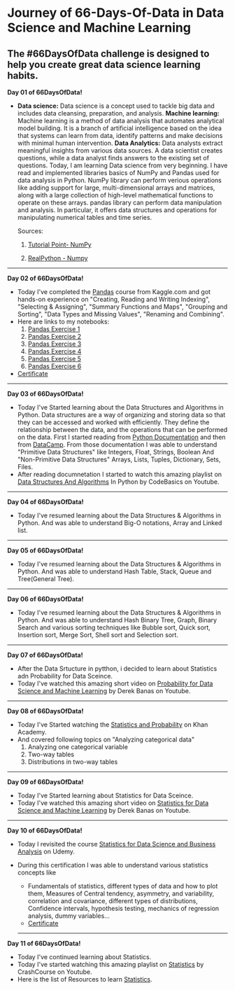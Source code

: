 # Journey of 66-Days-Of-Data in Data Science and Machine Learning

The #66DaysOfData challenge is designed to help you create great data science learning habits.
---


**Day 01 of 66DaysOfData!**

- __Data science:__ Data science is a concept used to tackle big data and includes data cleansing, preparation, and analysis. __Machine learning:__ Machine learning is a method of data analysis that automates analytical model building. It is a branch of artificial intelligence based on the idea that systems can learn from data, identify patterns and make decisions with minimal human intervention. __Data Analytics:__ Data analysts extract meaningful insights from various data sources. A data scientist creates questions, while a data analyst finds answers to the existing set of questions.
Today, I am learning Data science from very beginning. I have read and implemented libraries basics of NumPy and Pandas used for data analysis in Python.
NumPy library can perform verious operations like adding support for large, multi-dimensional arrays and matrices, along with a large collection of high-level mathematical functions to operate on these arrays.
pandas library can perform data manipulation and analysis. In particular, it offers data structures and operations for manipulating numerical tables and time series.

  Sources:
  
  1. [Tutorial Point- NumPy](https://www.tutorialspoint.com/numpy/index.htm)
  
  2. [RealPython - Numpy](https://realpython.com/numpy-array-programming/)
---

**Day 02 of 66DaysOfData!**

- Today I've completed the [Pandas](https://www.kaggle.com/learn/pandas) course from Kaggle.com and got hands-on experience on "Creating, Reading and Writing Indexing", "Selecting & Assigning", "Summary Functions and Maps", "Grouping and Sorting", "Data Types and Missing Values", "Renaming and Combining".
- Here are links to my notebooks:
  1. [Pandas Exercise 1](https://www.kaggle.com/swapnilbhange/pandas-exercise-1-creating-reading-and-writing)
  2. [Pandas Exercise 2](https://www.kaggle.com/swapnilbhange/pandas-exercise-2-indexing-selecting-assigning)
  3. [Pandas Exercise 3](https://www.kaggle.com/swapnilbhange/pandas-exercise-3-summary-functions-and-maps)
  4. [Pandas Exercise 4](https://www.kaggle.com/swapnilbhange/pandas-exercise-4-grouping-and-sorting)
  5. [Pandas Exercise 5](https://www.kaggle.com/swapnilbhange/pandas-exercise-5-data-types-and-missing-values)
  6. [Pandas Exercise 6](https://www.kaggle.com/swapnilbhange/pandas-exercise-6-renaming-and-combining)
- [Certificate](https://raw.githubusercontent.com/swapnilbhange/66-Days-Of-Data/main/Certificates/Swapnil%20Bhange%20-%20Pandas.png)
---

**Day 03 of 66DaysOfData!**
- Today I've Started learning about the Data Structures and Algorithms in Python. Data structures are a way of organizing and storing data so that they can be accessed and worked with efficiently. They define the relationship between the data, and the operations that can be performed on the data. First I started reading from [Python Documentation](https://docs.python.org/3/tutorial/datastructures.html) and then from [DataCamp](https://www.datacamp.com/community/tutorials/data-structures-python). From those documentation I was able to understand "Primitive Data Structures" like Integers, Float, Strings, Boolean And "Non-Primitive Data Structures" Arrays, Lists, Tuples, Dictionary, Sets, Files.
- After reading documnetation I started to watch this amazing playlist on [Data Structures And Algorithms](https://youtube.com/playlist?list=PLeo1K3hjS3uu_n_a__MI_KktGTLYopZ12) In Python by CodeBasics on Youtube.
---

**Day 04 of 66DaysOfData!**

- Today I've resumed learning about the Data Structures & Algorithms in Python. And was able to understand Big-O notations, Array and Linked list.
--- 

**Day 05 of 66DaysOfData!**

- Today I've resumed learning about the Data Structures & Algorithms in Python. And was able to understand Hash Table, Stack, Queue and Tree(General Tree).

---

**Day 06 of 66DaysOfData!**

- Today I've resumed learning about the Data Structures & Algorithms in Python. And was able to understand Hash Binary Tree, Graph, Binary Search and various sorting techniques like Bubble sort, Quick sort, Insertion sort, Merge Sort, Shell sort and Selection sort.

---

**Day 07 of 66DaysOfData!**

- After the Data Srtucture in pytthon, i decided to learn about Statistics adn Probability for Data Sceince. 
- Today I've watched this amazing short video on [Probability for Data Science and Machine Learning](https://www.youtube.com/watch?v=sEte4hXEgJ8&list=PLGLfVvz_LVvQy4mkmEvtFwZGg1S38MUmn) by 
Derek Banas on Youtube.
---
**Day 08 of 66DaysOfData!**

- Today I've Started watching the [Statistics and Probability](https://www.khanacademy.org/math/statistics-probability) on Khan Academy.
- And covered following topics on "Analyzing categorical data"
  1. Analyzing one categorical variable 
  2. Two-way tables
  3. Distributions in two-way tables
  
 ---
 
 **Day 09 of 66DaysOfData!**

- Today I've Started learning about Statistics for Data Sceince.
-  Today I've watched this amazing short video on [Statistics for Data Science and Machine Learning](https://www.youtube.com/watch?v=tcusIOfI_GM&t=87s) by 
Derek Banas on Youtube.

---

**Day 10 of 66DaysOfData!**

- Today I revisited the course [Statistics for Data Science and Business Analysis](https://www.udemy.com/course/statistics-for-data-science-and-business-analysis/) on Udemy.
- During this certification I was able to understand various statistics concepts like 
  - Fundamentals of statistics, different types of data and how to plot them, Measures of Central tendency, asymmetry, and variability, correlation and covariance, different types of distributions, Confidence intervals, hypothesis testing, mechanics of regression analysis, dummy variables...
  - [Certificate](https://raw.githubusercontent.com/swapnilbhange/66-Days-Of-Data/main/Certificates/Statistics%20UC-2df08ae1-b1e4-48f1-8538-9932ee1333cd.jpg)
  
  ---
**Day 11 of 66DaysOfData!**

- Today I've continued learning about Statistics.
-  Today I've started watching this amazing playlist on [Statistics](https://youtube.com/playlist?list=PL8dPuuaLjXtNM_Y-bUAhblSAdWRnmBUcr) by 
CrashCourse on Youtube.
- Here is the list of Resources to learn [Statistics](https://www.kaggle.com/getting-started/205454).
